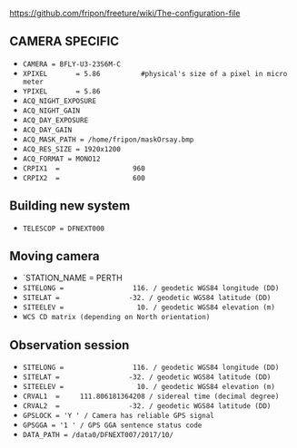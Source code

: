 

https://github.com/fripon/freeture/wiki/The-configuration-file

## CAMERA SPECIFIC
* `CAMERA = BFLY-U3-23S6M-C`
* `XPIXEL 		= 5.86			#physical's size of a pixel in micro meter`
* `YPIXEL 		= 5.86`
* `ACQ_NIGHT_EXPOSURE`
* `ACQ_NIGHT_GAIN`
* `ACQ_DAY_EXPOSURE`
* `ACQ_DAY_GAIN`
* `ACQ_MASK_PATH = /home/fripon/maskOrsay.bmp`
* `ACQ_RES_SIZE = 1920x1200`
* `ACQ_FORMAT = MONO12`
* `CRPIX1  =                  960`
* `CRPIX2  =                  600`

## Building new system
* `TELESCOP = DFNEXT000`

## Moving camera
* `STATION_NAME = PERTH
* `SITELONG =                 116. / geodetic WGS84 longitude (DD)`
* `SITELAT =                 -32. / geodetic WGS84 latitude (DD)`
* `SITEELEV =                  10. / geodetic WGS84 elevation (m)`
* `WCS CD matrix (depending on North orientation)`


## Observation session
* `SITELONG =                 116. / geodetic WGS84 longitude (DD)`
* `SITELAT =                 -32. / geodetic WGS84 latitude (DD)`
* `SITEELEV =                  10. / geodetic WGS84 elevation (m)`
* `CRVAL1  =     111.806181364208 / sidereal time (decimal degree)`
* `CRVAL2  =                 -32. / geodetic WGS84 latitude (DD)`
* `GPSLOCK = 'Y ' / Camera has reliable GPS signal`
* `GPSGGA = '1 ' / GPS GGA sentence status code`
* `DATA_PATH = /data0/DFNEXT007/2017/10/`


